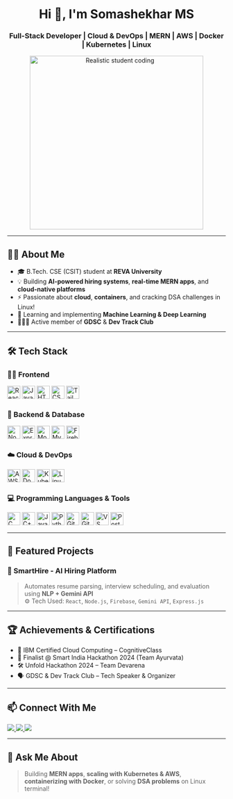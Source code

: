 <h1 align="center">Hi 👋, I'm Somashekhar MS</h1>
<h3 align="center"> Full-Stack Developer | Cloud & DevOps  | MERN | AWS | Docker | Kubernetes |  Linux </h3>

<div align="center">
  <img src="assets/student-coding.gif" width="400" alt="Realistic student coding" />
</div>

---

## 🧑‍💻 About Me

- 🎓 B.Tech. CSE (CSIT) student at **REVA University**
- 💡 Building **AI-powered hiring systems**, **real-time MERN apps**, and **cloud-native platforms**
- ⚡ Passionate about **cloud**, **containers**, and cracking DSA challenges in Linux!
- 🧠 Learning and implementing **Machine Learning & Deep Learning**
- 🧑‍🤝‍🧑 Active member of **GDSC** & **Dev Track Club**

---

## 🛠️ Tech Stack

### 👨‍🎨 Frontend
<p>
  <img src="https://cdn.jsdelivr.net/gh/devicons/devicon/icons/react/react-original.svg" height="30" alt="React" />
  <img src="https://cdn.jsdelivr.net/gh/devicons/devicon/icons/javascript/javascript-original.svg" height="30" alt="JavaScript" />
  <img src="https://cdn.jsdelivr.net/gh/devicons/devicon/icons/html5/html5-original.svg" height="30" alt="HTML5" />
  <img src="https://cdn.jsdelivr.net/gh/devicons/devicon/icons/css3/css3-original.svg" height="30" alt="CSS3" />
  <img src="https://raw.githubusercontent.com/tailwindlabs/tailwindcss/HEAD/.github/logo-light.svg" height="30" alt="Tailwind CSS" />
</p>

### 🧪 Backend & Database
<p>
  <img src="https://cdn.jsdelivr.net/gh/devicons/devicon/icons/nodejs/nodejs-original.svg" height="30" alt="Node.js" />
  <img src="https://cdn.jsdelivr.net/gh/devicons/devicon/icons/express/express-original.svg" height="30" alt="Express" />
  <img src="https://cdn.jsdelivr.net/gh/devicons/devicon/icons/mongodb/mongodb-original.svg" height="30" alt="MongoDB" />
  <img src="https://cdn.jsdelivr.net/gh/devicons/devicon/icons/mysql/mysql-original.svg" height="30" alt="MySQL" />
  <img src="https://cdn.jsdelivr.net/gh/devicons/devicon/icons/firebase/firebase-plain.svg" height="30" alt="Firebase" />
</p>

### ☁️ Cloud & DevOps
<p>
  <img src="https://a0.awsstatic.com/libra-css/images/logos/aws_logo_smile_1200x630.png" height="30" alt="AWS" />
  <img src="https://cdn.jsdelivr.net/gh/devicons/devicon/icons/docker/docker-original.svg" height="30" alt="Docker" />
  <img src="https://cdn.jsdelivr.net/gh/devicons/devicon/icons/kubernetes/kubernetes-plain.svg" height="30" alt="Kubernetes" />
  <img src="https://cdn.jsdelivr.net/gh/devicons/devicon/icons/linux/linux-original.svg" height="30" alt="Linux" />
</p>

### 💻 Programming Languages & Tools
<p>
  <img src="https://cdn.jsdelivr.net/gh/devicons/devicon/icons/c/c-original.svg" height="30" alt="C" />
  <img src="https://cdn.jsdelivr.net/gh/devicons/devicon/icons/cplusplus/cplusplus-original.svg" height="30" alt="C++" />
  <img src="https://cdn.jsdelivr.net/gh/devicons/devicon/icons/java/java-original.svg" height="30" alt="Java" />
  <img src="https://cdn.jsdelivr.net/gh/devicons/devicon/icons/python/python-original.svg" height="30" alt="Python" />
  <img src="https://cdn.jsdelivr.net/gh/devicons/devicon/icons/git/git-original.svg" height="30" alt="Git" />
  <img src="https://cdn.jsdelivr.net/gh/devicons/devicon/icons/github/github-original.svg" height="30" alt="GitHub" />
  <img src="https://cdn.jsdelivr.net/gh/devicons/devicon/icons/vscode/vscode-original.svg" height="30" alt="VS Code" />
  <img src="https://cdn.jsdelivr.net/gh/devicons/devicon/icons/postman/postman-original.svg" height="30" alt="Postman" />
</p>

---

## 🌟 Featured Projects

### 🔹 SmartHire - AI Hiring Platform  
> Automates resume parsing, interview scheduling, and evaluation using **NLP + Gemini API**  
> ⚙️ Tech Used: `React`, `Node.js`, `Firebase`, `Gemini API`, `Express.js`  

---

## 🏆 Achievements & Certifications

- 🧠 IBM Certified Cloud Computing – CognitiveClass  
- 🥈 Finalist @ Smart India Hackathon 2024 (Team Ayurvata)  
- 🛠️ Unfold Hackathon 2024 – Team Devarena  
- 🗣️ GDSC & Dev Track Club – Tech Speaker & Organizer  

---

## 📫 Connect With Me

<p>
  <a href="mailto:somashekharmsaravade@gmail.com">
    <img src="https://img.shields.io/badge/Email-D14836?style=for-the-badge&logo=gmail&logoColor=white" />
  </a>
  <a href="https://github.com/Somu2704">
    <img src="https://img.shields.io/badge/GitHub-000000?style=for-the-badge&logo=github&logoColor=white" />
  </a>
  <a href="https://linkedin.com/in/somashekhar-ms-715029297">
    <img src="https://img.shields.io/badge/LinkedIn-0A66C2?style=for-the-badge&logo=linkedin&logoColor=white" />
  </a>
</p>

---

## 💬 Ask Me About
> Building **MERN apps**, **scaling with Kubernetes & AWS**, **containerizing with Docker**, or solving **DSA problems** on Linux terminal!
